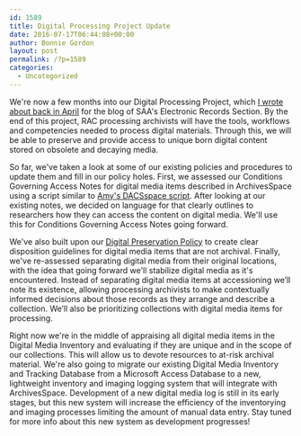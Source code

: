 ```yaml
---
id: 1589
title: Digital Processing Project Update
date: 2016-07-17T06:44:08+00:00
author: Bonnie Gordon
layout: post
permalink: /?p=1589
categories:
  - Uncategorized
---
```

We're now a few months into our Digital Processing Project, which [I wrote about back in April](https://saaers.wordpress.com/2016/04/05/digital-processing-at-the-rockefeller-archive-center/) for the blog of SAA's Electronic Records Section. By the end of this project, RAC processing archivists will have the tools, workflows and competencies needed to process digital materials. Through this, we will be able to preserve and provide access to unique born digital content stored on obsolete and decaying media.

<!--more-->

So far, we've taken a look at some of our existing policies and procedures to update them and fill in our policy holes. First, we assessed our Conditions Governing Access Notes for digital media items described in ArchivesSpace using a script similar to [Amy's DACSspace script](http://blog.rockarch.org/?p=1581). After looking at our existing notes, we decided on language for that clearly outlines to researchers how they can access the content on digital media. We'll use this for Conditions Governing Access Notes going forward.

We've also built upon our [Digital Preservation Policy](http://www.rockarch.org/programs/digital/DigPresPolicy.php) to create clear disposition guidelines for digital media items that are not archival. Finally, we've re-assessed separating digital media from their original locations, with the idea that going forward we'll stabilize digital media as it's encountered. Instead of separating digital media items at accessioning we’ll note its existence, allowing processing archivists to make contextually informed decisions about those records as they arrange and describe a collection. We’ll also be prioritizing collections with digital media items for processing.

Right now we're in the middle of appraising all digital media items in the Digital Media Inventory and evaluating if they are unique and in the scope of our collections. This will allow us to devote resources to at-risk archival material. We're also going to migrate our existing Digital Media Inventory and Tracking Database from a Microsoft Access Database to a new, lightweight inventory and imaging logging system that will integrate with ArchivesSpace. Development of a new digital media log is still in its early stages, but this new system will increase the efficiency of the inventorying and imaging processes limiting the amount of manual data entry. Stay tuned for more info about this new system as development progresses!

